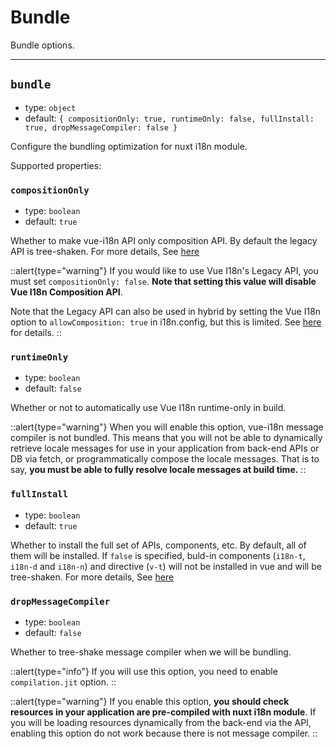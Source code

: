 # Bundle

Bundle options.

---

## `bundle`

- type: `object`
- default: `{ compositionOnly: true, runtimeOnly: false, fullInstall: true, dropMessageCompiler: false }`

Configure the bundling optimization for nuxt i18n module.

Supported properties:

### `compositionOnly`

- type: `boolean`
- default: `true`

Whether to make vue-i18n API only composition API. By default the legacy API is tree-shaken. For more details, See [here](https://vue-i18n.intlify.dev/guide/advanced/optimization.html#reduce-bundle-size-with-feature-build-flags)

::alert{type="warning"}
If you would like to use Vue I18n's Legacy API, you must set `compositionOnly: false`. **Note that setting this value will disable Vue I18n Composition API**.

Note that the Legacy API can also be used in hybrid by setting the Vue I18n option to `allowComposition: true` in i18n.config, but this is limited. See [here](https://vue-i18n.intlify.dev/guide/migration/vue3.html) for details.
::

### `runtimeOnly`

- type: `boolean`
- default: `false`

Whether or not to automatically use Vue I18n runtime-only in build.

::alert{type="warning"}
When you will enable this option, vue-i18n message compiler is not bundled. This means that you will not be able to dynamically retrieve locale messages for use in your application from back-end APIs or DB via fetch, or programmatically compose the locale messages. That is to say, **you must be able to fully resolve locale messages at build time.**
::

### `fullInstall`

- type: `boolean`
- default: `true`

Whether to install the full set of APIs, components, etc. By default, all of them will be installed. If `false` is specified, buld-in components (`i18n-t`, `i18n-d` and `i18n-n`) and directive  (`v-t`) will not be installed in vue and will be tree-shaken. For more details, See [here](https://vue-i18n.intlify.dev/guide/advanced/optimization.html#reduce-bundle-size-with-feature-build-flags)

### `dropMessageCompiler`

- type: `boolean`
- default: `false`

Whether to tree-shake message compiler when we will be bundling.

::alert{type="info"}
If you will use this option, you need to enable `compilation.jit` option.
::

::alert{type="warning"}
If you enable this option, **you should check resources in your application are pre-compiled with nuxt i18n module**. If you will be loading resources dynamically from the back-end via the API, enabling this option do not work because there is not message compiler.
::

